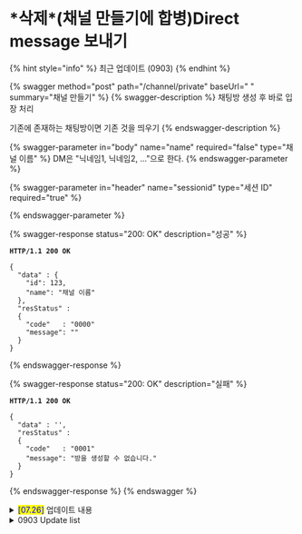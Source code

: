 # \*삭제\*(채널 만들기에 합병)Direct message 보내기

{% hint style="info" %}
최근 업데이트 (0903)
{% endhint %}

{% swagger method="post" path="/channel/private" baseUrl=" " summary="채널 만들기" %}
{% swagger-description %}
&#x20;채팅방 생성 후 바로 입장 처리

기존에 존재하는 채팅방이면 기존 것을 띄우기
{% endswagger-description %}

{% swagger-parameter in="body" name="name" required="false" type="채널 이름" %}
DM은 "닉네임1, 닉네임2, ..."으로 한다.
{% endswagger-parameter %}

{% swagger-parameter in="header" name="sessionid" type="세션  ID" required="true" %}

{% endswagger-parameter %}

{% swagger-response status="200: OK" description="성공" %}
<pre class="language-javascript"><code class="lang-javascript"><strong>HTTP/1.1 200 OK
</strong>
{ 
  "data" : {
    "id": 123,
    "name": "채널 이름"
  },
  "resStatus" :
  {
    "code"   : "0000"
    "message": ""
  }
}
</code></pre>
{% endswagger-response %}

{% swagger-response status="200: OK" description="실패" %}
<pre class="language-json"><code class="lang-json"><strong>HTTP/1.1 200 OK
</strong>
{ 
  "data" : '',
  "resStatus" :
  {
    "code"   : "0001"
    "message": "방을 생성할 수 없습니다."
  }
}
</code></pre>
{% endswagger-response %}
{% endswagger %}

<details>

<summary><mark style="color:blue;">[07.26]</mark> 업데이트 내용</summary>

* POST /channel/private에서 sessionid가 필요하므로 추가함

</details>

<details>

<summary>0903 Update list</summary>

* 삭제

</details>
